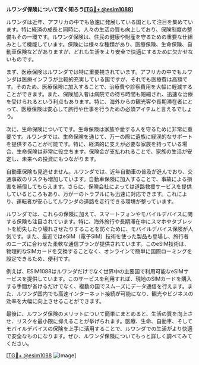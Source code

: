 **ルワンダ保険について深く知ろう[[TG💪+ @esim1088](https://t.me/s/esim1088)]**

ルワンダは近年、アフリカの中でも急速に発展している国として注目を集めています。特に経済の成長と同時に、人々の生活の質も向上しており、保険制度の整備もその一環です。ルワンダ保険は、住民の健康や財産を守るための重要な仕組みとして機能しています。保険には様々な種類があり、医療保険、生命保険、自動車保険などがありますが、どれも生活をより安全で快適にするために欠かせないものです。

まず、医療保険はルワンダでは特に重要視されています。アフリカの中でもルワンダは医療インフラが比較的充実している国ですが、それでも医療費は高額です。そのため、医療保険に加入することで、治療費や診察費用を大幅に軽減することができます。また、保険加入者は病院での待ち時間も短縮され、迅速な治療を受けられるという利点もあります。特に、海外からの観光客や長期滞在者にとって、医療保険は安心して旅行や仕事を行うための必須アイテムと言えるでしょう。

次に、生命保険についてです。生命保険は家族や愛する人を守るために非常に重要です。ルワンダでは、生命保険を通じて、万一の際に遺族に経渓的なサポートを提供することが可能です。特に、経済的に支えが必要な家族を持っている場合、生命保険は非常に役立ちます。保険金が支払われることで、家族の生活が安定し、未来への投資にもつながります。

自動車保険も見逃せません。ルワンダでは、近年自動車の普及が進んでおり、交通事故のリスクも増加しています。自動車保険に加入することで、事故による損害を補償してもらえます。さらに、保険会社によっては道路救援サービスを提供しているところもあり、万が一のトラブルにも迅速に対応できます。これにより、運転者が安心してルワンダの道路を走行できる環境が整っています。

ルワンダでは、これらの保険に加えて、スマートフォンやモバイルデバイスに関する保険も注目されています。特に、海外旅行や長期滞在中にスマホやタブレットを紛失したり壊れさせたりすることを防ぐために、モバイルデバイス保険が人気です。また、最近ではeSIM（電子SIM）技術を使った製品も登場し、旅行者のニーズに合わせた柔軟な通信プランが提供されています。このeSIM技術は、物理的なSIMカードを交換することなく、オンラインで簡単に国際ローミングを設定できるため、便利です。

例えば、ESIM1088はルワンダだけでなく世界中の主要国で利用可能なeSIMサービスを提供しています。このサービスを利用すれば、現地のSIMカードを購入する手間が省けるだけでなく、複数の国でスムーズにデータ通信を行えます。また、ルワンダ国内でも高速インターネット接続が可能になり、観光やビジネスの効率を大幅に向上させることができます。

最後に、ルワンダ保険のメリットについて簡単にまとめると、生活の質を向上させ、リスクを最小限に抑えることが挙げられます。医療、生命、自動車、そしてモバイルデバイスの保険を上手に活用することで、ルワンダでの生活がより快適で安全なものになります。ぜひ、ルワンダ保険についてもっと詳しく調べてみてください。

[[TG💪+ @esim1088](https://t.me/s/esim1088) ![Image](https://i.postimg.cc/Y0z9fWf4/image.png)]